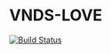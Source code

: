# VNDS-LOVE
[![Build Status](https://travis-ci.com/ajusa/VNDS-LOVE.svg?branch=master)](https://travis-ci.com/ajusa/VNDS-LOVE)